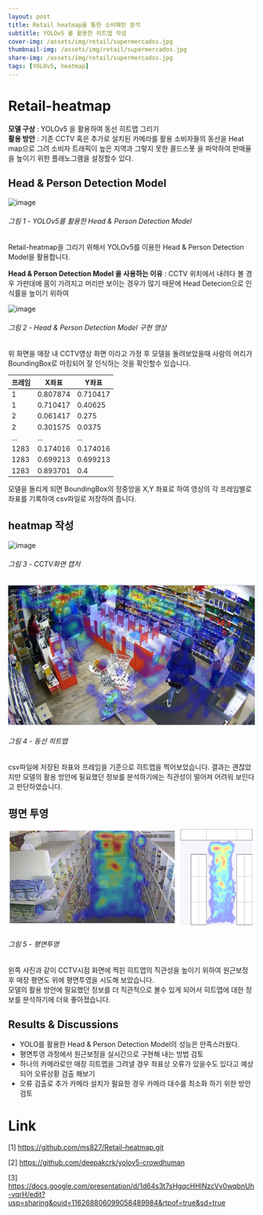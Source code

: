 ```yaml
---
layout: post
title: Retail heatmap을 통한 소비패턴 분석
subtitle: YOLOv5 를 활용한 히트맵 작성
cover-img: /assets/img/retail/supermercados.jpg
thumbnail-img: /assets/img/retail/supermercados.jpg
share-img: /assets/img/retail/supermercados.jpg
tags: [YOLOv5, heatmap]
---
```


# Retail-heatmap

**모델 구상** : YOLOv5 을 활용하여 동선 히트맵 그리기  
**활용 방안** : 기존 CCTV 혹은 추가로 설치된 카메라를 활용 소비자들의 
동선을 Heat map으로 그려 소비자 트래픽이 높은 지역과 그렇지 못한 콜드스폿 을 파악하여 판매율 을 높이기 위한 플래노그램을 설정할수 있다.



##  Head & Person Detection Model 

![image](https://drive.google.com/uc?export=view&id=1ZOhDBRXj-Ra0vPL7iG6lrxCWAFhJTAti)
###### 그림 1 - YOLOv5를 활용한 Head & Person Detection Model  

Retail-heatmap을 그리기 위해서 YOLOv5를 이용한 Head & Person Detection Model을 활용합니다.

**Head & Person Detection Model 을 사용하는 이유** : CCTV 위치에서 내려다 볼 경우 가판대에 몸이 가려지고 머리만 보이는 경우가 많기 때문에 Head Detecion으로 인식률을 높이기 위하여  

![image](/assets/img/retail/head_Digital_CCTV_example.gif)
###### 그림 2 - Head & Person Detection Model 구현 영상 

위 화면을 매장 내 CCTV영상 화면 이라고 가정 후 모델을 돌려보았을때 사람의 머리가 BoundingBox로 마킹되어 잘 인식하는 것을 확인할수 있습니다.

|프레임|X좌표|Y좌표|
|----|------|------|
|1|0.807874|0.710417|
|1|0.710417|0.40625|
|2|0.061417|0.275|
|2|0.301575|0.0375|
|...|...|...|
|1283|0.174016|0.174016|
|1283|0.699213|0.699213|
|1283|0.893701|0.4|

모델을 돌리게 되면 BoundingBox의 정중앙을 X,Y 좌표로 하여 영상의 각 프레임별로 좌표를 기록하여 csv파일로 저장하여 줍니다.

## heatmap 작성
![image](/assets/img/retail/HD_CCTV_retail_store.png)  
###### 그림 3 - CCTV화면 캡처

![image](/assets/img/retail/heatmap(4).png)
###### 그림 4 - 동선 히트맵 
csv파일에 저장된 좌표와 프레임을 기준으로 히트맵을 찍어보았습니다. 
결과는 괜찮았지만 모델의 활용 방안에 필요했던 정보를 분석하기에는 직관성이 떨어져 어려워 보인다고 판단하였습니다.

## 평면 투영

![image](/assets/img/retail/heatmap(5).png)
###### 그림 5 - 평면투영

왼쪽 사진과 같이 CCTV시점 화면에 찍힌 히트맵의 직관성을 높이기 위하여 원근보정 후 매장 평면도 위에 평면투영을 시도해 보았습니다.  
모델의 활용 방안에 필요했던 정보를 더 직관적으로 볼수 있게 되어서 히트맵에 대한 정보를 분석하기에 더욱 좋아졌습니다.  

## Results & Discussions
* YOLO를 활용한 Head & Person Detection Model의 성능은 만족스러웠다.
* 평면투영 과정에서 원근보정을 실시간으로 구현해 내는 방법 검토 
* 하나의 카메라로만 매장 히트맵을 그려낼 경우 좌표상 오류가 있을수도 있다고 예상되어 오류상황 검출 해보기
* 오류 검출로 추가 카메라 설치가 필요한 경우 카메라 대수를 최소화 하기 위한 방안 검토 

# Link

[1] https://github.com/ms827/Retail-heatmap.git

[2] https://github.com/deepakcrk/yolov5-crowdhuman
 
[3] https://docs.google.com/presentation/d/1d64s3t7sHgqcHHlNzcVv0wqbnUh-vqrH/edit?usp=sharing&ouid=116268806099058489984&rtpof=true&sd=true             

